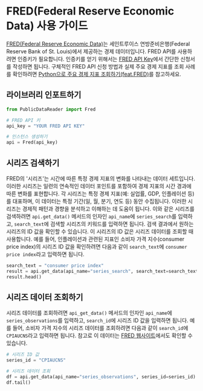 # FRED(Federal Reserve Economic Data) 사용 가이드

[FRED(Federal Reserve Economic Data)](https://fred.stlouisfed.org/)는 세인트루이스 연방준비은행(Federal Reserve Bank of St. Louis)에서 제공하는 경제 데이터입니다. FRED API를 사용하려면 인증키가 필요합니다. 인증키를 얻기 위해서는 [FRED API Key](https://fredaccount.stlouisfed.org/apikey)에서 간단한 신청서를 작성하면 됩니다. 구체적인 FRED API 신청 방법과 실제 주요 경제 지표를 조회 사례를 확인하려면 [Python으로 주요 경제 지표 조회하기(feat.FRED)](https://wooiljeong.github.io/python/pdr-fred/)를 참고하세요.


## 라이브러리 인포트하기

```python
from PublicDataReader import Fred

# FRED API 키
api_key = "YOUR FRED API KEY"

# 인스턴스 생성하기
api = Fred(api_key)
```


## 시리즈 검색하기

FRED의 '시리즈'는 시간에 따른 특정 경제 지표의 변화를 나타내는 데이터 세트입니다. 이러한 시리즈는 일련의 연속적인 데이터 포인트를 포함하여 경제 지표의 시간 경과에 따른 변화를 표현합니다. 각 시리즈는 특정 경제 지표(예: 실업률, GDP, 인플레이션 등)를 대표하며, 이 데이터는 특정 기간(일, 월, 분기, 연도 등) 동안 수집됩니다. 이러한 시리즈는 경제적 패턴과 경향을 분석하고 이해하는 데 도움이 됩니다. 이와 같은 시리즈를 검색하려면 `api.get_data()` 메서드의 인자인 `api_name`에 `series_search`를 입력하고, `search_text`에 검색할 시리즈의 키워드를 입력하면 됩니다. 검색 결과에서 원하는 시리즈의 ID 값을 확인할 수 있습니다. 이 시리즈의 ID 값은 시리즈 데이터를 조회할 때 사용합니다. 예를 들어, 인플레이션과 관련된 지표인 소비자 가격 지수(consumer price index)의 시리즈 ID 값을 확인하려면 다음과 같이 `search_text`에 `consumer price index`라고 입력하면 됩니다.

```python
search_text = "consumer price index"
result = api.get_data(api_name="series_search", search_text=search_text)
result.head()
```


## 시리즈 데이터 조회하기

시리즈 데이터를 조회하려면 `api_get_data()` 메서드의 인자인 `api_name`에 `series_observations`를 입력하고, `search_id`에 시리즈 ID 값을 입력하면 됩니다. 예를 들어, 소비자 가격 지수의 시리즈 데이터를 조회하려면 다음과 같이 `search_id`에 `CPIAUCNS`라고 입력하면 됩니다. 참고로 이 데이터는 [FRED 웹사이트](https://fred.stlouisfed.org/series/CPIAUCNS)에서도 확인할 수 있습니다.

```python
# 시리즈 ID 값
series_id = "CPIAUCNS"

# 시리즈 데이터 조회
df = api.get_data(api_name="series_observations", series_id=series_id)
df.tail()
```